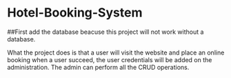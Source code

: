 # Hotel-Booking-System

##First add the database beacuse this project will not work without a database.

What the project does is that a user will visit the website and place an online booking
when a user succeed, the user credentials will be added on the administration.
The admin can perform all the CRUD operations.
